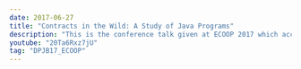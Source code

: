 ```yaml
---
date: 2017-06-27
title: "Contracts in the Wild: A Study of Java Programs"
description: "This is the conference talk given at ECOOP 2017 which accompanied our paper published there"
youtube: "20Ta6Rxz7jU"
tag: "DPJB17_ECOOP"
---
```

